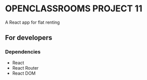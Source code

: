 # OPENCLASSROOMS PROJECT 11

A React app for flat renting

## For developers

### Dependencies

- React
- React Router
- React DOM
